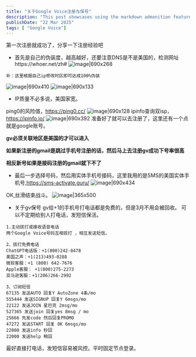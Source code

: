 ```yaml
---
title: "关于Google Voice注册与保号"
description: "This post showcases using the markdown admonition feature in Astro Cactus"
publishDate: "22 Mar 2025"
tags: [ "Google Voice"]
---
```

第一次注册就成功了，分享一下注册经验吧
- 首先是自己的伪装度，越高越好，还要注意DNS是不是美国的，检测网址https://whoer.net/zh#
![image|690x268](https://cdn.ldstatic.com/optimized/4X/d/6/8/d6826fbb75cf8ab09168a14a09dab9748d71210b_2_1035x402.jpeg)
```
补：这里根据自己ip修改时区即可达成100%伪装

```
![image|690x410](https://cdn.ldstatic.com/original/4X/6/3/2/6327c4fe2280af0730ef4e4a6efc76d62178fe22.png)
![image|690x133](https://cdn.ldstatic.com/original/4X/b/4/8/b487d18a7cef920a33285d8c9454d1c141e5a685.png)

- IP质量不必多说，美国家宽。

ping0的风险值，https://ping0.cc/
![image|690x128](https://cdn.ldstatic.com/original/4X/7/9/f/79fbaee3334062cbdb6189e963f6a036a4e31831.png)
ipinfo查询双isp，https://ipinfo.io/
![image|690x392](https://cdn.ldstatic.com/original/4X/b/f/7/bf73f7720e63daf6de8dab7a3475e638bf75e6ad.png)
准备好了就可以去注册了，这里还有一个点就是google账号。

**gv必须关联地区是美国的才可以进入**

**如果新注册的gmail是跳过手机号注册的话，然后马上去注册gv成功下号率很高**

**相反新号如果是接码注册的gmail就下不了**



- 最后一步选择号码，然后用实体手机号接码，这里我用的是SMS的美国实体手机号,https://sms-activate.guru/
![image|690x434](https://cdn.ldstatic.com/original/4X/f/3/3/f332a10615c48091f77ce0460f102719ec580c02.png)

OK,丝滑结束战斗。
![image|365x500](https://cdn.ldstatic.com/original/4X/b/f/9/bf95fa96b7b5c583f735959bbcdb78f936882c26.png)
- 关于gv保号
gv给+1的手机号打电话都是免费的，但是3月不用会被回收。
可以不定期给别人打电话，发短信保活。

```
1.主动拔打或接收语音电话
两个Google Voice号码互相拔打 ，相互发送短信。

2、拔打免费电话
ChatGPT电话版：+1(800)242-8478
美国之声：+1(213)493-0288
微软客服：+1 (800) 642-7676
Apple客服： +1(800)275-2273
亚马逊客服：+1(206)266-2992

3、订阅短信
67135 发送AUTO 回复Y AutoZone 4条/mo
555444 发送SIGNUP 回复Y 6msgs/mo
22122 发送JOIN 星巴克 2msg/mo
527365 发送join 回复yes 8msg / mo
25666 先发code 然后回复PROMO
47272 发送START 回复 OK 6msgs/mo
22000 发送info 秒回
22000 发送help 稍回
```
最好直接打电话，发短信容易被风控。平时固定节点登录。